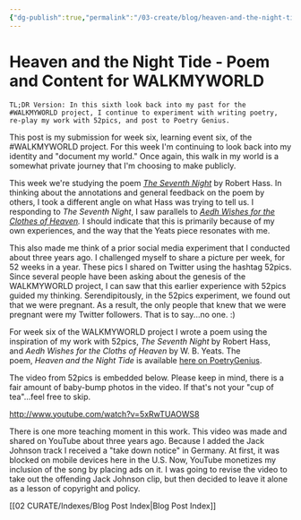 ```yaml
---
{"dg-publish":true,"permalink":"/03-create/blog/heaven-and-the-night-tide-poem-and-content-for-walkmyworld/","title":"Heaven and the Night Tide - Poem and Content for #WALKMYWORLD","tags":["walkmyworld","poetry"]}
---
```


# Heaven and the Night Tide - Poem and Content for WALKMYWORLD

```
TL;DR Version: In this sixth look back into my past for the #WALKMYWORLD project, I continue to experiment with writing poetry, re-play my work with 52pics, and post to Poetry Genius.
```

This post is my submission for week six, learning event six, of the #WALKMYWORLD project. For this week I'm continuing to look back into my identity and "document my world." Once again, this walk in my world is a somewhat private journey that I'm choosing to make publicly.

This week we're studying the poem [_The Seventh Night_](http://poetry.rapgenius.com/Robert-hass-the-seventh-night-annotated) by Robert Hass. In thinking about the annotations and general feedback on the poem by others, I took a different angle on what Hass was trying to tell us. I responding to _The Seventh Night_, I saw parallels to _[Aedh Wishes for the Clothes of Heaven](http://poetry.rapgenius.com/William-butler-yeats-he-wishes-for-the-cloths-of-heaven-annotated)._ I should indicate that this is primarily because of my own experiences, and the way that the Yeats piece resonates with me.

This also made me think of a prior social media experiment that I conducted about three years ago. I challenged myself to share a picture per week, for 52 weeks in a year. These pics I shared on Twitter using the hashtag 52pics. Since several people have been asking about the genesis of the WALKMYWORLD project, I can saw that this earlier experience with 52pics guided my thinking. Serendipitously, in the 52pics experiment, we found out that we were pregnant. As a result, the only people that knew that we were pregnant were my Twitter followers. That is to say...no one. :)

For week six of the WALKMYWORLD project I wrote a poem using the inspiration of my work with 52pics, _The Seventh Night_ by Robert Hass, and _Aedh Wishes for the Cloths of Heaven_ by W. B. Yeats. The poem, _Heaven and the Night Tide_ is available [here on PoetryGenius](http://poetry.rapgenius.com/W-ian-obyrne-heaven-and-the-night-tide-annotated).

The video from 52pics is embedded below. Please keep in mind, there is a fair amount of baby-bump photos in the video. If that's not your "cup of tea"...feel free to skip.

http://www.youtube.com/watch?v=5xRwTUAOWS8

There is one more teaching moment in this work. This video was made and shared on YouTube about three years ago. Because I added the Jack Johnson track I received a "take down notice" in Germany. At first, it was blocked on mobile devices here in the U.S. Now, YouTube monetizes my inclusion of the song by placing ads on it. I was going to revise the video to take out the offending Jack Johnson clip, but then decided to leave it alone as a lesson of copyright and policy.

[[02 CURATE/Indexes/Blog Post Index\|Blog Post Index]]